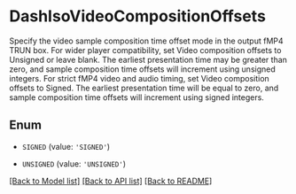 # DashIsoVideoCompositionOffsets

Specify the video sample composition time offset mode in the output fMP4 TRUN box. For wider player compatibility, set Video composition offsets to Unsigned or leave blank. The earliest presentation time may be greater than zero, and sample composition time offsets will increment using unsigned integers. For strict fMP4 video and audio timing, set Video composition offsets to Signed. The earliest presentation time will be equal to zero, and sample composition time offsets will increment using signed integers.

## Enum

* `SIGNED` (value: `'SIGNED'`)

* `UNSIGNED` (value: `'UNSIGNED'`)

[[Back to Model list]](../README.md#documentation-for-models) [[Back to API list]](../README.md#documentation-for-api-endpoints) [[Back to README]](../README.md)


